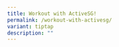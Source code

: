 ```yaml
---
title: Workout with ActiveSG!
permalink: /workout-with-activesg/
variant: tiptap
description: ""
---
```

